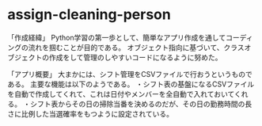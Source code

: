 # assign-cleaning-person

「作成経緯」
Python学習の第一歩として、簡単なアプリ作成を通してコーディングの流れを掴むことが目的である。
オブジェクト指向に基づいて、クラスオブジェクトの作成をして管理のしやすいコードになるように努めた。

「アプリ概要」
大まかには、シフト管理をCSVファイルで行おうというものである。
主要な機能は以下のようである。
・シフト表の基盤になるCSVファイルを自動で作成してくれて、これは日付やメンバーを全自動で入れておいてくれる。
・シフト表からその日の掃除当番を決めるのだが、その日の勤務時間の長さに比例した当選確率をもつように設定されている。
